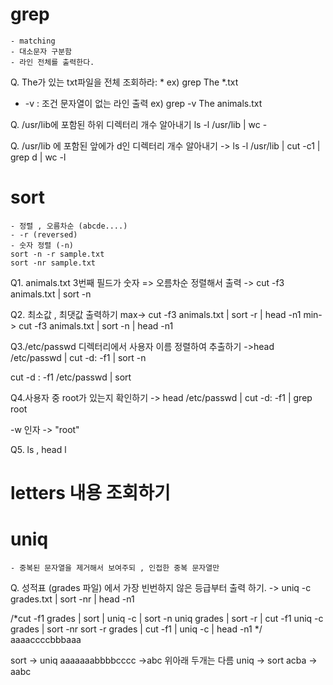# grep
	- matching
	- 대소문자 구분함
	- 라인 전체를 출력한다.

Q. The가 있는 txt파일을 전체 조회하라: *
ex) grep The *.txt

- -v : 조건 문자열이 없는 라인 출력
	ex) grep -v The animals.txt

Q. /usr/lib에 포함된 하위 디렉터리 개수 알아내기
ls -l /usr/lib | wc -

Q. /usr/lib 에 포함된 앞에가 d인 디렉터리 개수 알아내기
-> ls -l /usr/lib | cut -c1 | grep d | wc -l

# sort
	- 정렬 , 오름차순 (abcde....)
	- -r (reversed)
	- 숫자 정렬 (-n)
	sort -n -r sample.txt
	sort -nr sample.txt

Q1. animals.txt 3번째 필드가 숫자 => 오름차순 정렬해서 출력
-> cut -f3 animals.txt | sort -n

Q2. 최소값 , 최댓값 출력하기
max-> cut -f3 animals.txt | sort -r | head -n1
min-> cut -f3 animals.txt | sort -n | head -n1

Q3./etc/passwd 디렉터리에서 사용자 이름 정렬하여 추출하기
->head /etc/passwd | cut -d: -f1 | sort -n

cut -d : -f1 /etc/passwd | sort

Q4.사용자 중 root가 있는지 확인하기
-> head /etc/passwd | cut -d: -f1 | grep root

-w 인자 -> "root"


Q5. ls , head
l

# letters  내용 조회하기

# uniq
	- 중복된 문자열을 제거해서 보여주되 , 인접한 중복 문자열만

Q. 성적표 (grades 파일) 에서 가장 빈번하지 않은 등급부터 출력 하기.
 -> uniq -c grades.txt | sort -nr | head -n1

 /*cut -f1 grades | sort | uniq -c | sort -n
 uniq grades | sort -r | cut -f1
 uniq -c grades | sort -nr
 sort -r grades | cut -f1 | uniq -c | head -n1
*/
aaaaccccbbbaaa

sort -> uniq
aaaaaaabbbbcccc ->abc
위아래 두개는 다름
uniq -> sort
acba -> aabc
